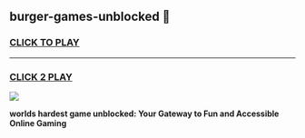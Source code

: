 
## burger-games-unblocked 👋
<h3>
<a href="https://premium.freeplayer.one?title=burger-games-unblocked&ref=14F">CLICK TO PLAY</a></h3>
<hr>

<h3>
<a href="https://premium.freeplayer.one?title=burger-games-unblocked&ref=14F">CLICK 2 PLAY</a>
  
</h3>

<a href="https://premium.freeplayer.one?title=burger-games-unblocked&ref=12F/"><img src="https://clearcache.store/games.png"></a>


**worlds hardest game unblocked: Your Gateway to Fun and Accessible Online Gaming**

